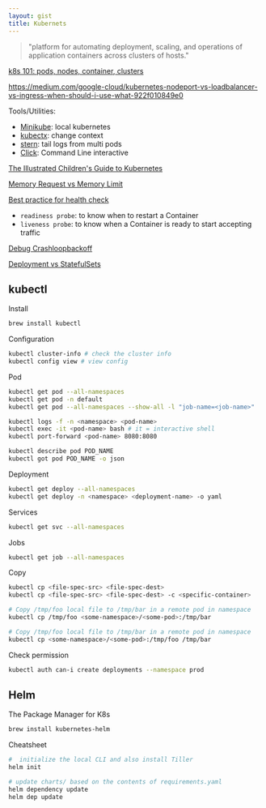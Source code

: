 ```yaml
---
layout: gist
title: Kubernets
---
```


> "platform for automating deployment, scaling, and operations of application containers across clusters of hosts."

[k8s 101: pods, nodes, container, clusters](https://medium.com/google-cloud/kubernetes-101-pods-nodes-containers-and-clusters-c1509e409e16)

https://medium.com/google-cloud/kubernetes-nodeport-vs-loadbalancer-vs-ingress-when-should-i-use-what-922f010849e0

Tools/Utilities:
- [Minikube](https://kubernetes.io/docs/setup/minikube/): local kubernetes
- [kubectx](https://github.com/ahmetb/kubectx): change context
- [stern](https://github.com/wercker/stern): tail logs from multi pods
- [Click](https://github.com/databricks/click): Command Line interactive

[The Illustrated Children's Guide to Kubernetes](https://www.youtube.com/watch?v=4ht22ReBjno)

[Memory Request vs Memory Limit](https://jackiechen.org/2017/12/12/the-myth-of-memory-requests-and-limits-in-kubernetes/)

[Best practice for health check](https://cloud.google.com/blog/products/gcp/kubernetes-best-practices-setting-up-health-checks-with-readiness-and-liveness-probes)
- `readiness probe`: to know when to restart a Container
- `liveness probe`: to know when a Container is ready to start accepting traffic

[Debug Crashloopbackoff](https://sysdig.com/blog/debug-kubernetes-crashloopbackoff/)

[Deployment vs StatefulSets](https://stackoverflow.com/questions/41583672/kubernetes-deployments-vs-statefulsets)


## kubectl

Install
```sh
brew install kubectl 
```

Configuration
```sh
kubectl cluster-info # check the cluster info
kubectl config view # view config
```

Pod
```sh
kubectl get pod --all-namespaces
kubectl get pod -n default
kubectl get pod --all-namespaces --show-all -l "job-name=<job-name>" 

kubectl logs -f -n <namespace> <pod-name>
kubectl exec -it <pod-name> bash # it = interactive shell
kubectl port-forward <pod-name> 8080:8080

kubectl describe pod POD_NAME
kubectl got pod POD_NAME -o json
```

Deployment
```sh
kubectl get deploy --all-namespaces
kubectl get deploy -n <namespace> <deployment-name> -o yaml
```

Services
```sh
kubectl get svc --all-namespaces
```

Jobs
```sh
kubectl get job --all-namespaces
```

Copy
```sh
kubectl cp <file-spec-src> <file-spec-dest>
kubectl cp <file-spec-src> <file-spec-dest> -c <specific-container>

# Copy /tmp/foo local file to /tmp/bar in a remote pod in namespace
kubectl cp /tmp/foo <some-namespace>/<some-pod>:/tmp/bar 

# Copy /tmp/foo local file to /tmp/bar in a remote pod in namespace
kubectl cp <some-namespace>/<some-pod>:/tmp/foo /tmp/bar 
```

Check permission
```sh
kubectl auth can-i create deployments --namespace prod
```



## Helm 

The Package Manager for K8s
```sh
brew install kubernetes-helm
```

Cheatsheet
```sh
#  initialize the local CLI and also install Tiller 
helm init 

# update charts/ based on the contents of requirements.yaml
helm dependency update
helm dep update
```
